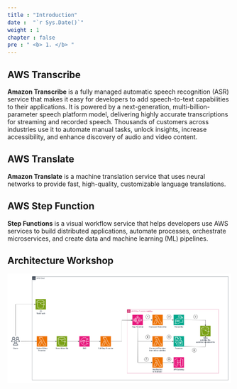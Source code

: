 ```yaml
---
title : "Introduction"
date :  "`r Sys.Date()`" 
weight : 1 
chapter : false
pre : " <b> 1. </b> "
---
```


## AWS Transcribe
**Amazon Transcribe** is a fully managed automatic speech recognition (ASR) service that makes it easy for developers to add speech-to-text capabilities to their applications. It is powered by a next-generation, multi-billion-parameter speech platform model, delivering highly accurate transcriptions for streaming and recorded speech. Thousands of customers across industries use it to automate manual tasks, unlock insights, increase accessibility, and enhance discovery of audio and video content.

## AWS Translate
**Amazon Translate** is a machine translation service that uses neural networks to provide fast, high-quality, customizable language translations.

## AWS Step Function
**Step Functions** is a visual workflow service that helps developers use AWS services to build distributed applications, automate processes, orchestrate microservices, and create data and machine learning (ML) pipelines.

## Architecture Workshop
![architec](/static/images/1.Introduce/architec.png)